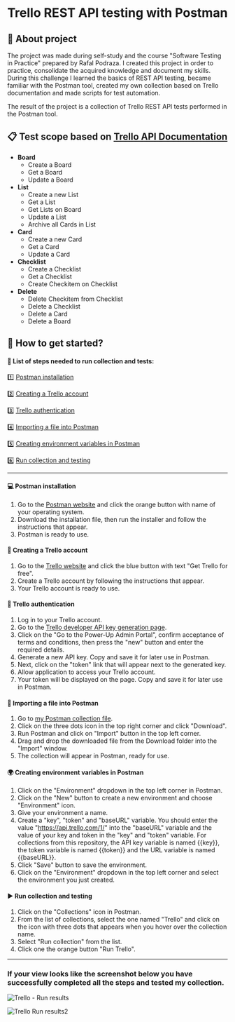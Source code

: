 # Trello REST API testing with Postman
## :mag_right: About project
The project was made during self-study and the course "Software Testing in Practice" prepared by Rafal Podraza. 
I created this project in order to practice, consolidate the acquired knowledge and document my skills.
During this challenge I learned the basics of REST API testing, became familiar with the Postman tool, created my own collection based on Trello documentation and made scripts for test automation.

The result of the project is a collection of Trello REST API tests performed in the Postman tool.
## :clipboard: Test scope based on [Trello API Documentation](https://developer.atlassian.com/cloud/trello/rest/api-group-actions/#api-group-actions)
- **Board**
  - Create a Board
  - Get a Board
  - Update a Board
- **List**
  - Create a new List
  - Get a List
  - Get Lists on Board
  - Update a List
  - Archive all Cards in List
- **Card**
  - Create a new Card
  - Get a Card
  - Update a Card
- **Checklist**
  - Create a Checklist
  - Get a Checklist
  - Create Checkitem on Checklist
- **Delete**
  - Delete Checkitem from Checklist
  - Delete a Checklist
  - Delete a Card
  - Delete a Board

## :electric_plug: How to get started?
#### :pushpin: List of steps needed to run collection and tests:
:one: [Postman installation](#one) 

:two: [Creating a Trello account](#two)

:three: [Trello authentication](#three)

:four: [Importing a file into Postman](#four)

:five: [Creating environment variables in Postman](#five)

:six: [Run collection and testing](#six)

--------
#### <a name="one">:computer: Postman installation</a>
1. Go to the [Postman website](https://www.postman.com/downloads/) and click the orange button with name of your operating system.
2. Download the installation file, then run the installer and follow the instructions that appear.
3. Postman is ready to use.

#### <a name="two">:e-mail: Creating a Trello account</a>
1. Go to the [Trello website](https://trello.com/) and click the blue button with text "Get Trello for free".
2. Create a Trello account by following the instructions that appear.
3. Your Trello account is ready to use.

#### <a name="three">:key: Trello authentication</a>
1. Log in to your Trello account.
2. Go to the [Trello developer API key generation page](https://trello.com/app-key).
3. Click on the "Go to the Power-Up Admin Portal", confirm acceptance of terms and conditions, then press the "new" button and enter the required details.
4. Generate a new API key. Copy and save it for later use in Postman.
5. Next, click on the "token" link that will appear next to the generated key.
6. Allow application to access your Trello account.
7. Your token will be displayed on the page. Copy and save it for later use in Postman.

#### <a name="four">:open_file_folder: Importing a file into Postman</a>
1. Go to [my Postman collection file](https://github.com/Martyelny/REST-API-Trello/blob/main/Trello.postman_collection.json).
2. Click on the three dots icon in the top right corner and click "Download".
3. Run Postman and click on "Import" button in the top left corner.
4. Drag and drop the downloaded file from the Download folder into the "Import" window.
5. The collection will appear in Postman, ready for use.

#### <a name="five">:earth_africa: Creating environment variables in Postman</a>
1. Click on the "Environment" dropdown in the top left corner in Postman.
2. Click on the "New" button to create a new environment and choose "Environment" icon.
3. Give your environment a name.
4. Create a "key", "token" and "baseURL" variable. You should enter the value "https://api.trello.com/1/" into the "baseURL" variable and the value of your key and token in the "key" and "token" variable. For collections from this repository, the API key variable is named {{key}}, the token variable is named {{token}} and the URL variable is named {{baseURL}}.
5. Click "Save" button to save the environment.
6. Click on the "Environment" dropdown in the top left corner and select the environment you just created.

#### <a name="six">:arrow_forward: Run collection and testing</a>
1. Click on the "Collections" icon in Postman.
2. From the list of collections, select the one named "Trello" and click on the icon with three dots that appears when you hover over the collection name.
3. Select "Run collection" from the list.
4. Click one the orange button "Run Trello".

-------
### If your view looks like the screenshot below you have successfully completed all the steps and tested my collection.
![Trello - Run results](https://github.com/Martyelny/REST-API-Trello/assets/115575209/9ecade6a-98de-4eb2-a6c2-5d8f313dcc8c)


![Trello Run results2](https://github.com/Martyelny/REST-API-Trello/assets/115575209/9d496bd7-4b52-4d2e-9837-592774d0e86e)


